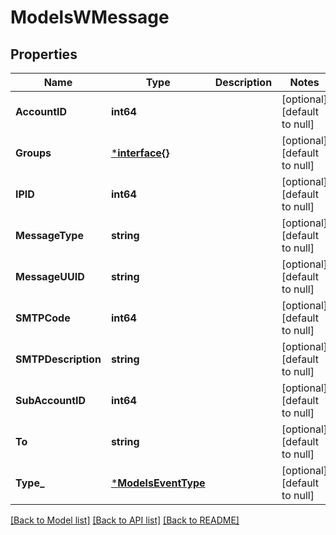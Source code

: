 # ModelsWMessage

## Properties
Name | Type | Description | Notes
------------ | ------------- | ------------- | -------------
**AccountID** | **int64** |  | [optional] [default to null]
**Groups** | [***interface{}**](interface{}.md) |  | [optional] [default to null]
**IPID** | **int64** |  | [optional] [default to null]
**MessageType** | **string** |  | [optional] [default to null]
**MessageUUID** | **string** |  | [optional] [default to null]
**SMTPCode** | **int64** |  | [optional] [default to null]
**SMTPDescription** | **string** |  | [optional] [default to null]
**SubAccountID** | **int64** |  | [optional] [default to null]
**To** | **string** |  | [optional] [default to null]
**Type_** | [***ModelsEventType**](models.EventType.md) |  | [optional] [default to null]

[[Back to Model list]](../README.md#documentation-for-models) [[Back to API list]](../README.md#documentation-for-api-endpoints) [[Back to README]](../README.md)


